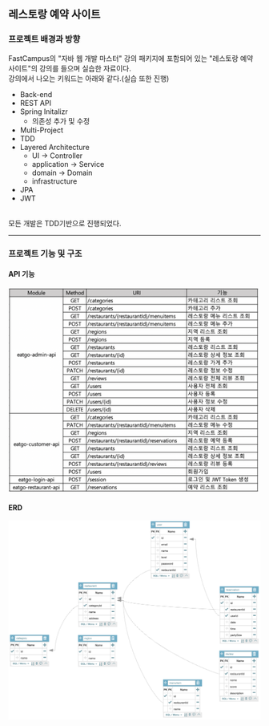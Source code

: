 ## 레스토랑 예약 사이트

### 프로젝트 배경과 방향
FastCampus의 "자바 웹 개발 마스터" 강의 패키지에 포함되어 있는 "레스토랑 예약 사이트"의 강의를 들으며 실습한 자료이다.</br>
강의에서 나오는 키워드는 아래와 같다.(실습 또한 진행)
* Back-end
* REST API
* Spring Initalizr
  * 의존성 추가 및 수정
* Multi-Project
* TDD
* Layered Architecture
  * UI → Controller
  * application → Service
  * domain → Domain
  * infrastructure
* JPA
* JWT
</br>
모든 개발은 TDD기반으로 진행되었다.

- - -

### 프로젝트 기능 및 구조

#### API 기능
<img src="/img/img_1.png" width="500px">

#### ERD
<img src="/img/img_2.png" width="700px">

